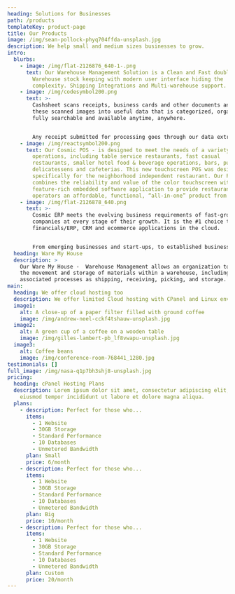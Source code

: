 ```yaml
---
heading: Solutions for Businesses
path: /products
templateKey: product-page
title: Our Products
image: /img/sean-pollock-phyq704ffda-unsplash.jpg
description: We help small and medium sizes businesses to grow.
intro:
  blurbs:
    - image: /img/flat-2126876_640-1-.png
      text: Our Warehouse Management Solution is a Clean and Fast double entry based
        Warehouse stock keeping with modern user interface hiding the
        complexity. Shipping Integrations and Multi-warehouse support.
    - image: /img/codesymbol200.png
      text: >-
        Cashsheet scans receipts, business cards and other documents and turns
        these scanned images into useful data that is categorized, organized,
        fully searchable and available anytime, anywhere.


        Any receipt submitted for processing goes through our data extraction process, where the important information (vendor, total, tax, date, payment type) is extracted and then verified by a team member to ensure the highest possible accuracy. The processed receipt data is then categorized, organized in your online account.
    - image: /img/reactsymbol200.png
      text: Our Cosmic POS - is designed to meet the needs of a variety of foodservice
        operations, including table service restaurants, fast casual
        restaurants, smaller hotel food & beverage operations, bars, pubs,
        delicatessens and cafeterias. This new touchscreen POS was designed
        specifically for the neighborhood independent restaurant. Our POS
        combines the reliability and value of the color touchscreen with a
        feature-rich embedded software application to provide restaurant
        operators an affordable, functional, “all-in-one” product from COSMIC.
    - image: /img/flat-2126878_640.png
      text: >-
        Cosmic ERP meets the evolving business requirements of fast-growing
        companies at every stage of their growth. It is the #1 choice to run
        financials/ERP, CRM and ecommerce applications in the cloud.


        From emerging businesses and start-ups, to established businesses, Cosmic ERP empowers modern, fast-growing companies, both private and public, to unlock their growth potential. Our cloud-based solutions streamline mission critical business processes and reduce IT costs, allowing you to easily scale and future-proof your business with an agile business platform that evolves as your needs change.
  heading: Ware My House
  description: >
    Our Ware My House -  Warehouse Management allows an organization to control
    the movement and storage of materials within a warehouse, including managing
    associated processes as shipping, receiving, picking, and storage.
main:
  heading: We offer cloud hosting too
  description: We offer limited Cloud hosting with CPanel and Linux environment.
  image1:
    alt: A close-up of a paper filter filled with ground coffee
    image: /img/andrew-neel-cckf4tshauw-unsplash.jpg
  image2:
    alt: A green cup of a coffee on a wooden table
    image: /img/gilles-lambert-pb_lf8vwapu-unsplash.jpg
  image3:
    alt: Coffee beans
    image: /img/conference-room-768441_1280.jpg
testimonials: []
full_image: /img/nasa-q1p7bh3shj8-unsplash.jpg
pricing:
  heading: cPanel Hosting Plans
  description: Lorem ipsum dolor sit amet, consectetur adipiscing elit, sed do
    eiusmod tempor incididunt ut labore et dolore magna aliqua.
  plans:
    - description: Perfect for those who...
      items:
        - 1 Website
        - 30GB Storage
        - Standard Performance
        - 10 Databases
        - Unmetered Bandwidth
      plan: Small
      price: 6/month
    - description: Perfect for those who...
      items:
        - 1 Website
        - 30GB Storage
        - Standard Performance
        - 10 Databases
        - Unmetered Bandwidth
      plan: Big
      price: 10/month
    - description: Perfect for those who...
      items:
        - 1 Website
        - 30GB Storage
        - Standard Performance
        - 10 Databases
        - Unmetered Bandwidth
      plan: Custom
      price: 20/month
---
```

